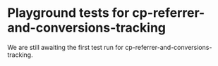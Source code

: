 # Playground tests for cp-referrer-and-conversions-tracking
We are still awaiting the first test run for cp-referrer-and-conversions-tracking.
